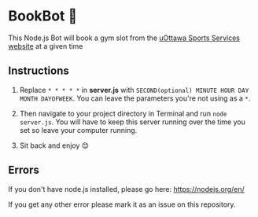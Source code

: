 # BookBot 🤖

This Node.js Bot will book a gym slot from the [uOttawa Sports Services website](https://geegeereg.uottawa.ca/geegeereg/Start/start.asp) at a given time

## Instructions

1. Replace `* * * * *` in <b>server.js</b> with  `SECOND(optional) MINUTE HOUR DAY MONTH DAYOFWEEK`. You can leave the parameters you're not using as a `*`.

2. Then navigate to your project directory in Terminal and run `node server.js`. You will have to keep this server running over the time you set so leave your computer running.

3. Sit back and enjoy 😊


## Errors

If you don't have node.js installed, please go here: https://nodejs.org/en/

If you get any other error please mark it as an issue on this repository.
